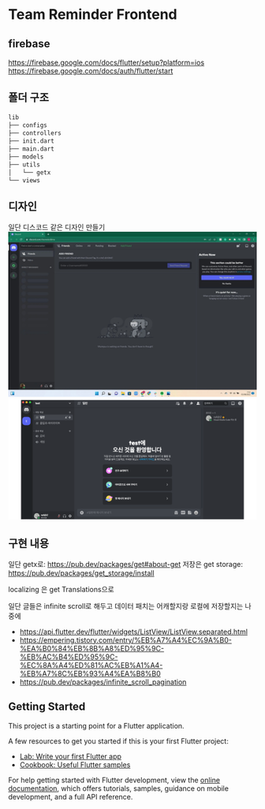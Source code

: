 <!-- @format -->

# Team Reminder Frontend

## firebase

https://firebase.google.com/docs/flutter/setup?platform=ios
https://firebase.google.com/docs/auth/flutter/start

## 폴더 구조

```shell
lib
├── configs
├── controllers
├── init.dart
├── main.dart
├── models
├── utils
│   └── getx
└── views
```

## 디자인

일단 디스코드 같은 디자인 만들기
![discord main ui](./readme/discord%20main%20ui.jpeg)
![discord main ui](./readme/discord%20server%20ui.png)

## 구현 내용

일단 getx로: https://pub.dev/packages/get#about-get
저장은 get storage: https://pub.dev/packages/get_storage/install

localizing 은 get Translations으로

일단 글들은 infinite scroll로 해두고
데이터 패치는 어캐할지랑 로컬에 저장할지는 나중에

- https://api.flutter.dev/flutter/widgets/ListView/ListView.separated.html
- https://empering.tistory.com/entry/%EB%A7%A4%EC%9A%B0-%EA%B0%84%EB%8B%A8%ED%95%9C-%EB%AC%B4%ED%95%9C-%EC%8A%A4%ED%81%AC%EB%A1%A4-%EB%A7%8C%EB%93%A4%EA%B8%B0
- https://pub.dev/packages/infinite_scroll_pagination

## Getting Started

This project is a starting point for a Flutter application.

A few resources to get you started if this is your first Flutter project:

- [Lab: Write your first Flutter app](https://docs.flutter.dev/get-started/codelab)
- [Cookbook: Useful Flutter samples](https://docs.flutter.dev/cookbook)

For help getting started with Flutter development, view the
[online documentation](https://docs.flutter.dev/), which offers tutorials,
samples, guidance on mobile development, and a full API reference.
